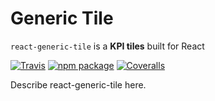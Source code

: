 # Generic Tile
`react-generic-tile` is a **KPI tiles** built for React

[![Travis][build-badge]][build]
[![npm package][npm-badge]][npm]
[![Coveralls][coveralls-badge]][coveralls]

Describe react-generic-tile here.

[build-badge]: https://img.shields.io/travis/user/repo/master.png?style=flat-square
[build]: https://travis-ci.org/user/repo

[npm-badge]: https://img.shields.io/npm/v/npm-package.png?style=flat-square
[npm]: https://www.npmjs.org/package/npm-package

[coveralls-badge]: https://img.shields.io/coveralls/user/repo/master.png?style=flat-square
[coveralls]: https://coveralls.io/github/user/repo
